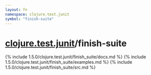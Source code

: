 ```yaml
---
layout: fn
namespace: clojure.test.junit
symbol: "finish-suite"
---
```


# [clojure.test.junit](../)/finish-suite

{% include 1.5.0/clojure.test.junit/finish_suite/docs.md %}
{% include 1.5.0/clojure.test.junit/finish_suite/examples.md %}
{% include 1.5.0/clojure.test.junit/finish_suite/src.md %}


